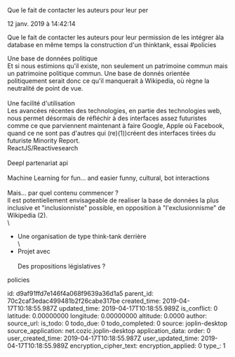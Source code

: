 Que
le
fait
de
contacter
les
auteurs
pour
leur
per

12 janv. 2019 à 14:42:14

Que le fait de contacter les auteurs pour leur permission de les
intégrer àla database en même temps la construction d\'un thinktank,
essai \#policies

Une base de données politique\
Et si nous estimions qu\'il existe, non seulement un patrimoine commun
mais un patrimoine politique commun. Une base de donnés orientée
politiquement serait donc ce qu\'il manquerait à Wikipedia, où règne la
neutralité de point de vue.\
\
Une facilité d\'utilisation\
Les avancées récentes des technologies, en partie des technologies web,
nous permet désormais de réfléchir à des interfaces assez futuristes
comme ce que parviennent maintenant à faire Google, Apple où Facebook,
quand ce ne sont pas d\'autres qui (re)(1))créent des interfaces tirées
du futuriste Minority Report.\
ReactJS/Reactivesearch\
\
Deepl partenariat api\
\
Machine Learning for fun\... and easier funny, cultural, bot
interactions\
\
Mais\... par quel contenu commencer ?\
Il est potentiellement envisageable de realiser la base de données la
plus inclusive et \"inclusionniste\" possible, en opposition à
\"l\'exclusionnisme\" de Wikipedia (2).\
\
- Une organisation de type think-tank derrière\
\
- Projet avec\
\
Des propositions législatives ?

policies


id: d9af91ffd7e146f4a068f9639a36d1a5
parent_id: 70c2caf3edac499481b2f26cabe317be
created_time: 2019-04-17T10:18:55.987Z
updated_time: 2019-04-17T10:18:55.989Z
is_conflict: 0
latitude: 0.00000000
longitude: 0.00000000
altitude: 0.0000
author: 
source_url: 
is_todo: 0
todo_due: 0
todo_completed: 0
source: joplin-desktop
source_application: net.cozic.joplin-desktop
application_data: 
order: 0
user_created_time: 2019-04-17T10:18:55.987Z
user_updated_time: 2019-04-17T10:18:55.989Z
encryption_cipher_text: 
encryption_applied: 0
type_: 1